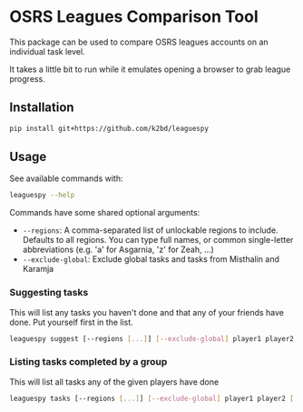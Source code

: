 # OSRS Leagues Comparison Tool

This package can be used to compare OSRS leagues accounts on an individual task level.

It takes a little bit to run while it emulates opening a browser to grab league progress.


## Installation

```bash
pip install git+https://github.com/k2bd/leaguespy
```


## Usage

See available commands with:

```bash
leaguespy --help
```

Commands have some shared optional arguments:
- `--regions`: A comma-separated list of unlockable regions to include. Defaults to all regions. You can type full names, or common single-letter abbreviations (e.g. 'a' for Asgarnia, 'z' for Zeah, ...)
- `--exclude-global`: Exclude global tasks and tasks from Misthalin and Karamja

### Suggesting tasks

This will list any tasks you haven't done and that any of your friends have done. Put yourself first in the list.

```bash
leaguespy suggest [--regions [...]] [--exclude-global] player1 player2 [...]
```

### Listing tasks completed by a group

This will list all tasks any of the given players have done

```bash
leaguespy tasks [--regions [...]] [--exclude-global] player1 player2 [...]
```
